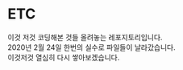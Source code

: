 # ETC

이것 저것 코딩해본 것들 올려놓는 레포지토리입니다. <br>
2020년 2월 24일 한번의 실수로 파일들이 날라갔습니다.<br>
이것저것 열심히 다시 쌓아보겠습니다.
